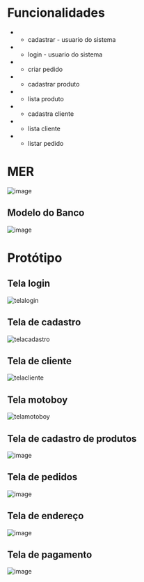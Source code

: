 # Funcionalidades

* - cadastrar - usuario do sistema 
* - login - usuario do sistema 
* - criar pedido
* - cadastrar produto
* - lista produto
* - cadastra cliente 
* - lista cliente 
* - listar pedido
 
# MER
    
![image](https://github.com/carlosgomessouza/Pizzaria-Senac/assets/126069225/ed96113d-a2ec-4b3d-a5f4-d345bf3f967c)

## Modelo do Banco

![image](https://github.com/carlosgomessouza/Pizzaria-Senac/assets/126069225/a07c10f0-b195-4ccf-bde5-204122bac7c5)


# Protótipo
## Tela login

![telalogin](https://github.com/carlosgomessouza/Pizzaria-Senac/assets/102757641/8398618e-5f18-4137-ae05-adb38c089cc4)

## Tela de cadastro

![telacadastro](https://github.com/carlosgomessouza/Pizzaria-Senac/assets/102757641/7872a40e-3944-41c0-9398-bda5901235a7)

## Tela de cliente

![telacliente](https://github.com/carlosgomessouza/Pizzaria-Senac/assets/102757641/09e242b2-37d4-49b1-8a71-6dc2f790f302)


## Tela motoboy

![telamotoboy](https://github.com/carlosgomessouza/Pizzaria-Senac/assets/102757641/dcae3905-4d90-43b9-a409-9983554c0472)


## Tela de cadastro de produtos

![image](https://github.com/carlosgomessouza/Pizzaria-Senac/assets/143851063/2eba175d-e780-45cc-823b-298da210ad2f)


## Tela de pedidos

![image](https://github.com/carlosgomessouza/Pizzaria-Senac/assets/143851063/eba1f613-7a98-4f68-8d76-350fbb5e809c)

## Tela de endereço

![image](https://github.com/carlosgomessouza/Pizzaria-Senac/assets/143851063/439018d4-58e2-4b9d-8abb-e9b6cbc3c3a4)


## Tela de pagamento

![image](https://github.com/carlosgomessouza/Pizzaria-Senac/assets/143851063/a40d0380-c41c-4aff-97fd-08f94f4716a2)



